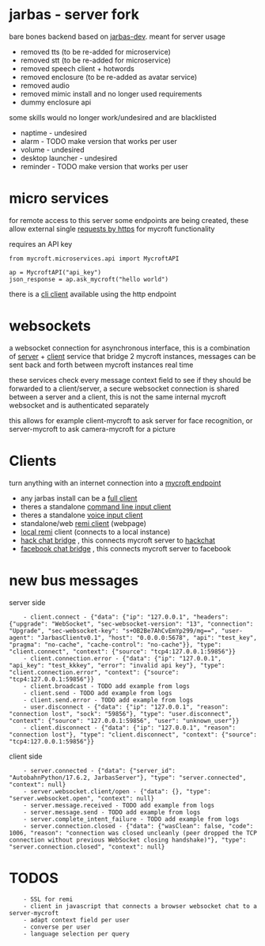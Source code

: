 # jarbas - server fork

bare bones backend based on [jarbas-dev](https://github.com/JarbasAl/jarbas-core/tree/dev). meant for server usage

* removed tts (to be re-added for microservice)
* removed stt (to be re-added for microservice)
* removed speech client + hotwords
* removed enclosure (to be re-added as avatar service)
* removed audio
* removed mimic install and no longer used requirements
* dummy enclosure api

some skills would no longer work/undesired and are blacklisted

* naptime - undesired
* alarm - TODO make version that works per user
* volume - undesired
* desktop launcher - undesired
* reminder - TODO make version that works per user

# micro services

for remote access to this server some endpoints are being created, these allow
 external single [requests by https](https://github.com/JarbasAl/jarbas-core/tree/server/mycroft/server/microservices) for mycroft functionality

requires an API key

    from mycroft.microservices.api import MycroftAPI

    ap = MycroftAPI("api_key")
    json_response = ap.ask_mycroft("hello world")

there is a [cli client](https://github.com/JarbasAl/jarbas-core/blob/server/mycroft/server/microservices/standalone_https_cli_client.py) available using the http endpoint

# websockets

a websocket connection for asynchronous interface, this is a combination of
[server](https://github.com/JarbasAl/jarbas-core/blob/server/mycroft/server/main.py) + [client](https://github.com/JarbasAl/jarbas-core/blob/server/mycroft/server/clients/jarbas_client.py) service that bridge 2 mycroft instances, messages can
be sent back and forth between mycroft instances real time

these services check every message context field to see if they should be
forwarded to a client/server, a secure websocket connection is shared between
a server and a client, this is not the same internal mycroft websocket and is
authenticated separately

this allows for example client-mycroft to ask server for face recognition, or
server-mycroft to ask camera-mycroft for a picture

# Clients

turn anything with an internet connection into a [mycroft endpoint](https://github.com/JarbasAl/jarbas-core/tree/server/mycroft/server/clients)

- any jarbas install can be a [full client](https://github.com/JarbasAl/jarbas-core/blob/server/mycroft/server/clients/jarbas_client.py)
- theres a standalone [command line input client](https://github.com/JarbasAl/jarbas-core/blob/server/mycroft/server/clients/standalone_cli_client.py)
- theres a standalone [voice input client](https://github.com/JarbasAl/jarbas-core/blob/server/mycroft/server/clients/standalone_voice_client.py)
- standalone/web [remi client](https://github.com/JarbasAl/jarbas-core/blob/server/mycroft/server/clients/standalone_remi_client.py) (webpage)
- [local remi](https://github.com/JarbasAl/jarbas-core/blob/server/mycroft/client/remi/main.py) client (connects to a local instance)
- [hack chat bridge]() , this connects mycroft server to [hackchat](https://hack.chat/?JarbasAI)
- [facebook chat bridge]() , this connects mycroft server to facebook


# new bus messages

server side

        - client.connect - {"data": {"ip": "127.0.0.1", "headers": {"upgrade": "WebSocket", "sec-websocket-version": "13", "connection": "Upgrade", "sec-websocket-key": "s+OB2Be7AhCvEmYp299/mg==", "user-agent": "JarbasClientv0.1", "host": "0.0.0.0:5678", "api": "test_key", "pragma": "no-cache", "cache-control": "no-cache"}}, "type": "client.connect", "context": {"source": "tcp4:127.0.0.1:59856"}}
        - client.connection.error - {"data": {"ip": "127.0.0.1", "api_key": "test_kkkey", "error": "invalid api key"}, "type": "client.connection.error", "context": {"source": "tcp4:127.0.0.1:59856"}}
        - client.broadcast - TODO add example from logs
        - client.send - TODO add example from logs
        - client.send.error - TODO add example from logs
        - user.disconnect - {"data": {"ip": "127.0.0.1", "reason": "connection lost", "sock": "59856"}, "type": "user.disconnect", "context": {"source": "127.0.0.1:59856", "user": "unknown_user"}}
        - client.disconnect - {"data": {"ip": "127.0.0.1", "reason": "connection lost"}, "type": "client.disconnect", "context": {"source": "tcp4:127.0.0.1:59856"}}


client side

        - server.connected - {"data": {"server_id": "AutobahnPython/17.6.2, JarbasServer"}, "type": "server.connected", "context": null}
        - server.websocket.client/open - {"data": {}, "type": "server.websocket.open", "context": null}
        - server.message.received - TODO add example from logs
        - server.message.send - TODO add example from logs
        - server.complete_intent_failure - TODO add example from logs
        - server.connection.closed - {"data": {"wasClean": false, "code": 1006, "reason": "connection was closed uncleanly (peer dropped the TCP connection without previous WebSocket closing handshake)"}, "type": "server.connection.closed", "context": null}



# TODOS

        - SSL for remi
        - client in javascript that connects a browser websocket chat to a server-mycroft
        - adapt context field per user
        - converse per user
        - language selection per query


